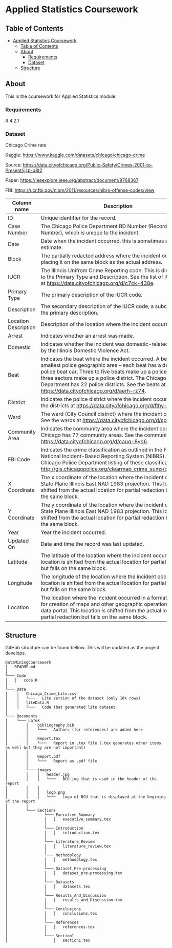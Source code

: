 # Applied Statistics Coursework

## Table of Contents
- [Applied Statistics Coursework](#applied-statistics-coursework)
  - [Table of Contents](#table-of-contents)
  - [About](#about)
    - [Requirements](#requirements)
    - [Dataset](#dataset)
  - [Structure](#structure)

## About
This is the coursework for Applied Statistics module.

### Requirements
R 4.2.1

### Dataset
Chicago Crime rate

Kaggle: https://www.kaggle.com/datasets/chicago/chicago-crime 

Source: https://data.cityofchicago.org/Public-Safety/Crimes-2001-to-Present/ijzp-q8t2

Paper: https://ieeexplore.ieee.org/abstract/document/8768367

FBI: https://ucr.fbi.gov/nibrs/2011/resources/nibrs-offense-codes/view


Column name | Description | Type
---|---|---
ID | Unique identifier for the record. | Number
Case Number | The Chicago Police Department RD Number (Records Division Number), which is unique to the incident. | Plain Text
Date | Date when the incident occurred. this is sometimes a best estimate. | Date & Time
Block | The partially redacted address where the incident occurred, placing it on the same block as the actual address. | Plain Text
IUCR | The Illinois Unifrom Crime Reporting code. This is directly linked to the Primary Type and Description. See the list of IUCR codes at https://data.cityofchicago.org/d/c7ck-438e. | Plain Text
Primary Type | The primary description of the IUCR code. | Plain Text
Description | The secondary description of the IUCR code, a subcategory of the primary description. | Plain Text
Location Description | Description of the location where the incident occurred. | Plain Text
Arrest | Indicates whether an arrest was made. | Boolean
Domestic | Indicates whether the incident was domestic-related as defined by the Illinois Domestic Violence Act. | Boolean
Beat | Indicates the beat where the incident occurred. A beat is the smallest police geographic area – each beat has a dedicated police beat car. Three to five beats make up a police sector, and three sectors make up a police district. The Chicago Police Department has 22 police districts. See the beats at https://data.cityofchicago.org/d/aerh-rz74. | Plain Text
District | Indicates the police district where the incident occurred. See the districts at https://data.cityofchicago.org/d/fthy-xz3r. | Plain Text
Ward | The ward (City Council district) where the incident occurred. See the wards at https://data.cityofchicago.org/d/sp34-6z76. | Number
Community Area | Indicates the community area where the incident occurred. Chicago has 77 community areas. See the community areas at https://data.cityofchicago.org/d/cauq-8yn6. | Plain Text
FBI Code | Indicates the crime classification as outlined in the FBI's National Incident-Based Reporting System (NIBRS). See the Chicago Police Department listing of these classifications at http://gis.chicagopolice.org/clearmap_crime_sums/crime_types. | Plain Text
X Coordinate | The x coordinate of the location where the incident occurred in State Plane Illinois East NAD 1983 projection. This location is shifted from the actual location for partial redaction but falls on the same block. | Number
Y Coordinate | The y coordinate of the location where the incident occurred in State Plane Illinois East NAD 1983 projection. This location is shifted from the actual location for partial redaction but falls on the same block. | Number
Year | Year the incident occurred. | Number
Updated On | Date and time the record was last updated. | Date & Time
Latitude | The latitude of the location where the incident occurred. This location is shifted from the actual location for partial redaction but falls on the same block. | Number
Longitude | The longitude of the location where the incident occurred. This location is shifted from the actual location for partial redaction but falls on the same block. | Number
Location | The location where the incident occurred in a format that allows for creation of maps and other geographic operations on this data portal. This location is shifted from the actual location for partial redaction but falls on the same block. | Location


## Structure
GitHub structure can be found bellow. This will be updated as the project develops.
```
DataMiningCoursework
│   README.md
│
└─── Code
│   │   code.R
│   
└─── Data
│    │   Chicago_Crime_Lite.csv
│    │   └───   Lite version of the dataset (only 10k rows)
│    │   liteData.R
│    │   └───   Code that generated lite dataset
│    
└─── Documents
│    └─── LaTeX
│        │    bibliography.bib
│        │    └───   Authors (for references) are added here
│        │ 
│        │    Report.tex
│        │    └───   Report in .tex file (.tex generates other items as well but they are not important)
│        │
│        │    Report.pdf
│        │    └───   Report as .pdf file
│        │
│        └─── images
│        │    │   header.jpg
│        │    │   └───   BCU img that is used in the header of the report
│        │    │
│        │    │   logo.png
│        │    │   └───   Logo of BCU that is displayed at the begining of the report
│        │
│        └─── Sections
│                └─── Executive_Summary
│                │   │   executive_summary.tex
│                │
│                └─── Introduction
│                │   │   introduction.tex
│                │
│                └─── Literature_Review
│                │   │   literature_review.tex
│                │
│                └─── Methodology
│                │   │   methodology.tex
│                │
│                └─── Dataset_Pre-processing
│                │   │   dataset_pre-processing.tex
│                │
│                └─── Datasets
│                │   │   datasets.tex
│                │
│                └─── Results_And_Discussion
│                │   │   results_and_Discussion.tex
│                │
│                └─── Conclusions
│                │   │   conclusions.tex
│                │
│                └─── References
│                │   │   references.tex
│                │
│                └─── Section1
│                    │   section1.tex
```